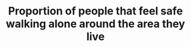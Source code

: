 ---
actual_indicator_available: Percent of persons ages 18 and older who report feeling
  safe walking near their home
comments_and_limitations: 'The results are based on telephone interviews with a random
  sample of adults, age 18 +, living in the U.S. The interviews are conducted with
  respondents on landline telephones and cell phones with a minimum quota of 50% cell
  phone and 50% landlines respondents, with additional quota by region. Phone numbers
  are selected using random digit dial methods. Landline respondents are chosen at
  random within each household based on the adult with the most recent birthday. Samples
  are weighted to correct for unequal probability of selection, non-response, and
  double coverage of landline and cell users in two sampling frames. All estimates
  are subject to sampling error. Each year, the margin of error is approximately +/-
  4 percentage points at the 95% confidence level. (For additional detail, see http://www.gallup.com/poll/179558/not-safe-walking-night-near-home.
  The National Crime Victimization Survey, conducted by the U.S. Census Bureau for
  the Bureau of Justice Statistics, does not collect this information; however, as
  part of methodological work for the NCVS redesign, the BJS is conducting the American
  Crime Survey. The survey includes an item similar to that used by Gallup: Is there
  any place within a mile of your home where you would be afraid to walk alone at
  night? [ ] Yes   [ ] No. The companion survey is a mail survey, self-administered
  (with a split sample of about 200,000 to determine appropriate placement). For more
  detail, see the OMB clearance package: https://www.reginfo.gov/public/do/PRAViewDocument?ref_nbr=201502-1121-001.
  The field test is nearing completion, with a report expected in the fall of 2017.'
computation_units: Randomly selected adult
data_non_statistical: false
date_metadata_updated: March 2018
date_of_national_source_publication: November 2015
disaggregation_categories: None
disaggregation_geography: None
goal_meta_link: http://unstats.un.org/sdgs/files/metadata-compilation/Metadata-Goal-16.pdf
graph: longitudinal
graph_title: Percent of persons ages 18 and older who report feeling safe walking
  near their home
graph_type: line
has_metadata: false
indicator: 16.1.4
indicator_definition: 'Adult U.S. residents who answer "yes" to the following: Is
  there any area near where you live - that is,within a mile - where you would be
  afraid to walk alone at night?'
indicator_name: Proportion of people that feel safe walking alone around the area
  they live
indicator_sort_order: 16-01-04
indicator_variable: pct_18y_over_safe_walking
international_and_national_references: (for 2015 data) http://www.gallup.com/poll/186563/women-poor-urbanitesnot-feel-safe-walking-night-near-home.aspx
layout: indicator
method_of_computation: Percent of total adult U.S. resident population
national_geographical_coverage: United States
periodicity: Annual survey, conducted by Gallup, in October of each year
permalink: /16-1-4/
published: true
reporting_status: complete
sdg_goal: 16
source_active_1: true
source_agency_staff_email_1: allen.beck@usdoj.gov
source_agency_staff_name_1: Gallup Inc., Jim Norman (provided by the Bureau of Justice
  Statistics)
source_agency_survey_dataset_1: 'Gallup''s Crime Survey (conducted annually in October) '
source_notes_1: null
source_organisation_1: 'Gallup''s Crime Survey (conducted annually in October) '
source_title_1: null
source_url_1: (for 2007-2014 data) http://www.gallup.com/poll/179558/not-feel-safe-walking-night-alone.aspx
target: Significantly reduce all forms of violence and related death rates everywhere.
target_id: '16.1'
time_period: Snapshot at time of interview
title: Proportion of people that feel safe walking alone around the area they live
un_custodial_agency: UNODC
un_designated_tier: '2'
variable_description: null
variable_notes: null
---
